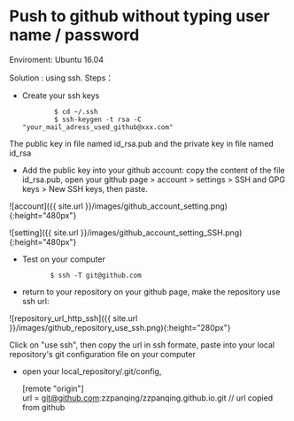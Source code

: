 # Push to github without typing user name / password

Enviroment: Ubuntu 16.04

Solution : using ssh.  Steps：
* Create your ssh keys 

              $ cd ~/.ssh
              $ ssh-keygen -t rsa -C "your_mail_adress_used_github@xxx.com"

The public key in file named id_rsa.pub and the private key in file named id_rsa

* Add the public key into your github account: copy the content of the file id_rsa.pub, open your github page > account > settings > SSH and GPG keys > New SSH keys, then paste.

![account]({{ site.url }}/images/github_account_setting.png){:height="480px"}

![setting]({{ site.url }}/images/github_account_setting_SSH.png){:height="480px"}

* Test on your computer

             $ ssh -T git@github.com 

* return to your repository on your github page, make the repository use ssh url: 

![repository_url_http_ssh]({{ site.url }}/images/github_repository_use_ssh.png){:height="280px"}

Click on "use ssh", then copy the url in ssh formate, paste into your local repository's git configuration file on your computer

* open your local_repository/.git/config,  
   
    [remote "origin"] 	   
       url = git@github.com:zzpanqing/zzpanqing.github.io.git // url copied from github
 



